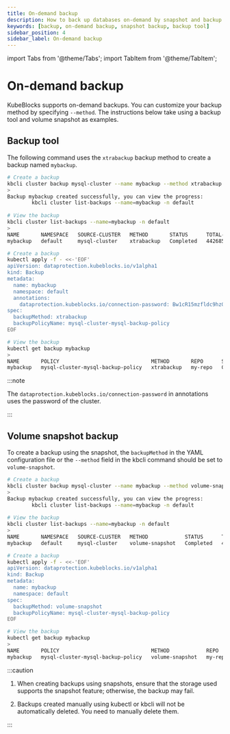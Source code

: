 ```yaml
---
title: On-demand backup
description: How to back up databases on-demand by snapshot and backup tool
keywords: [backup, on-demand backup, snapshot backup, backup tool]
sidebar_position: 4
sidebar_label: On-demand backup
---
```


import Tabs from '@theme/Tabs';
import TabItem from '@theme/TabItem';

# On-demand backup

KubeBlocks supports on-demand backups. You can customize your backup method by specifying `--method`. The instructions below take using a backup tool and volume snapshot as examples.

## Backup tool

The following command uses the `xtrabackup` backup method to create a backup named `mybackup`.

<Tabs>

<TabItem value="kbcli" label="kbcli" default>

```bash
# Create a backup
kbcli cluster backup mysql-cluster --name mybackup --method xtrabackup
>
Backup mybackup created successfully, you can view the progress:
        kbcli cluster list-backups --name=mybackup -n default
        
# View the backup
kbcli cluster list-backups --name=mybackup -n default
>
NAME       NAMESPACE   SOURCE-CLUSTER   METHOD       STATUS      TOTAL-SIZE   DURATION   CREATE-TIME                  COMPLETION-TIME              EXPIRATION
mybackup   default     mysql-cluster    xtrabackup   Completed   4426858      2m8s       Oct 30,2023 15:19 UTC+0800   Oct 30,2023 15:21 UTC+0800
```

</TabItem>

<TabItem value="kubectl" label="kubectl">

```bash
# Create a backup
kubectl apply -f - <<-'EOF'
apiVersion: dataprotection.kubeblocks.io/v1alpha1
kind: Backup
metadata:
  name: mybackup
  namespace: default
  annotations:
    dataprotection.kubeblocks.io/connection-password: Bw1cR15mzfldc9hzGuK4m1BZQOzha6aBb1i9nlvoBdoE9to4
spec:
  backupMethod: xtrabackup
  backupPolicyName: mysql-cluster-mysql-backup-policy
EOF

# View the backup
kubectl get backup mybackup
>
NAME       POLICY                              METHOD       REPO      STATUS      TOTAL-SIZE   DURATION   CREATION-TIME          COMPLETION-TIME        EXPIRATION-TIME
mybackup   mysql-cluster-mysql-backup-policy   xtrabackup   my-repo   Completed   4426858      2m8s       2023-10-30T07:19:21Z   2023-10-30T07:21:28Z
```

:::note

The `dataprotection.kubeblocks.io/connection-password` in annotations uses the password of the cluster.

:::

</TabItem>

</Tabs>

## Volume snapshot backup

To create a backup using the snapshot, the `backupMethod` in the YAML configuration file or the `--method` field in the kbcli command should be set to `volume-snapshot`.

<Tabs>

<TabItem value="kbcli" label="kbcli" default>

```bash
# Create a backup
kbcli cluster backup mysql-cluster --name mybackup --method volume-snapshot
>
Backup mybackup created successfully, you can view the progress:
        kbcli cluster list-backups --name=mybackup -n default
        
# View the backup
kbcli cluster list-backups --name=mybackup -n default
>
NAME       NAMESPACE   SOURCE-CLUSTER   METHOD            STATUS      TOTAL-SIZE   DURATION   CREATE-TIME                  COMPLETION-TIME              EXPIRATION
mybackup   default     mysql-cluster    volume-snapshot   Completed   4426858      2m8s       Oct 30,2023 15:19 UTC+0800   Oct 30,2023 15:21 UTC+0800
```

</TabItem>

<TabItem value="kubectl" label="kubectl">

```bash
# Create a backup
kubectl apply -f - <<-'EOF'
apiVersion: dataprotection.kubeblocks.io/v1alpha1
kind: Backup
metadata:
  name: mybackup
  namespace: default
spec:
  backupMethod: volume-snapshot
  backupPolicyName: mysql-cluster-mysql-backup-policy
EOF

# View the backup
kubectl get backup mybackup
>
NAME       POLICY                              METHOD            REPO      STATUS      TOTAL-SIZE   DURATION   CREATION-TIME          COMPLETION-TIME        EXPIRATION-TIME
mybackup   mysql-cluster-mysql-backup-policy   volume-snapshot   my-repo   Completed   4426858      2m8s       2023-10-30T07:19:21Z   2023-10-30T07:21:28Z
```

</TabItem>

</Tabs>

:::caution

1. When creating backups using snapshots, ensure that the storage used supports the snapshot feature; otherwise, the backup may fail.

2. Backups created manually using kubectl or kbcli will not be automatically deleted. You need to manually delete them.

:::
